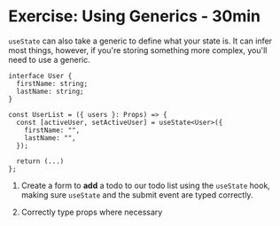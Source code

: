 # Exercise: Using Generics - 30min

`useState` can also take a generic to define what your state is. It can infer most things, however, if you're storing something more complex, you'll need to use a generic.

```tsx
interface User {
  firstName: string;
  lastName: string;
}

const UserList = ({ users }: Props) => {
  const [activeUser, setActiveUser] = useState<User>({
    firstName: "",
    lastName: "",
  });

  return (...)
};
```

1. Create a form to **add** a todo to our todo list using the `useState` hook, making sure `useState` and the submit event are typed correctly.

2. Correctly type props where necessary
